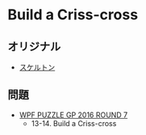 # Build a Criss-cross

## オリジナル
- [スケルトン](crisscross.md)

## 問題
- [WPF PUZZLE GP 2016 ROUND 7](../questions/wpfpgp2016-7.md)
	- 13-14. Build a Criss-cross

